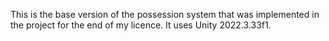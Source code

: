 This is the base version of the possession system that was implemented in the project for the end of my licence.
It uses Unity 2022.3.33f1.
